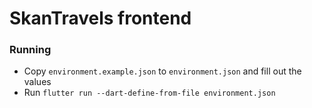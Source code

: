 # SkanTravels frontend

### Running

- Copy `environment.example.json` to `environment.json` and fill out the values
- Run `flutter run --dart-define-from-file environment.json`